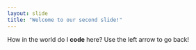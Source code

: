 ```yaml
---
layout: slide
title: "Welcome to our second slide!"
---
```

How in the world do I **code** here?
Use the left arrow to go back!
